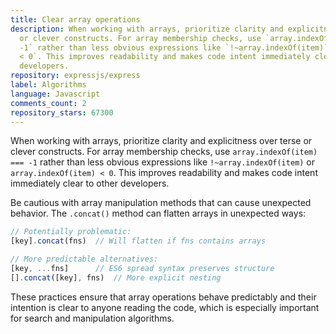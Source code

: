 ```yaml
---
title: Clear array operations
description: When working with arrays, prioritize clarity and explicitness over terse
  or clever constructs. For array membership checks, use `array.indexOf(item) ===
  -1` rather than less obvious expressions like `!~array.indexOf(item)` or `array.indexOf(item)
  < 0`. This improves readability and makes code intent immediately clear to other
  developers.
repository: expressjs/express
label: Algorithms
language: Javascript
comments_count: 2
repository_stars: 67300
---
```


When working with arrays, prioritize clarity and explicitness over terse or clever constructs. For array membership checks, use `array.indexOf(item) === -1` rather than less obvious expressions like `!~array.indexOf(item)` or `array.indexOf(item) < 0`. This improves readability and makes code intent immediately clear to other developers.

Be cautious with array manipulation methods that can cause unexpected behavior. The `.concat()` method can flatten arrays in unexpected ways:

```js
// Potentially problematic:
[key].concat(fns)  // Will flatten if fns contains arrays

// More predictable alternatives:
[key, ...fns]      // ES6 spread syntax preserves structure
[].concat([key], fns)  // More explicit nesting
```

These practices ensure that array operations behave predictably and their intention is clear to anyone reading the code, which is especially important for search and manipulation algorithms.